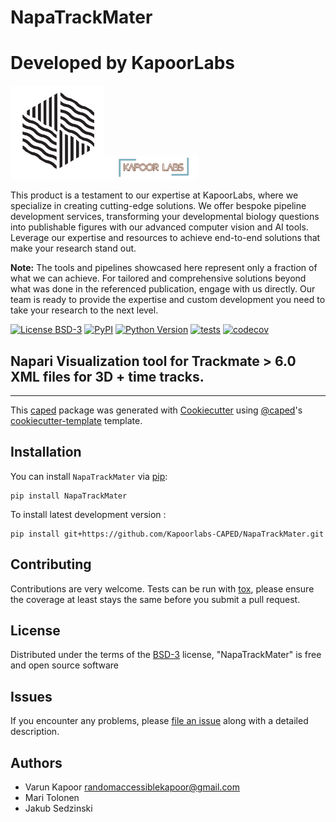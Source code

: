 # NapaTrackMater

# Developed by KapoorLabs


<img src="images/mtrack.png" alt="Logo1" width="150"/><img src="images/kapoorlablogo.png" alt="Logo2" width="150"/>

This product is a testament to our expertise at KapoorLabs, where we specialize in creating cutting-edge solutions. We offer bespoke pipeline development services, transforming your developmental biology questions into publishable figures with our advanced computer vision and AI tools. Leverage our expertise and resources to achieve end-to-end solutions that make your research stand out.

**Note:** The tools and pipelines showcased here represent only a fraction of what we can achieve. For tailored and comprehensive solutions beyond what was done in the referenced publication, engage with us directly. Our team is ready to provide the expertise and custom development you need to take your research to the next level.

[![License BSD-3](https://img.shields.io/pypi/l/NapaTrackMater.svg?color=green)](https://github.com/Kapoorlabs-CAPED/NapaTrackMater/raw/main/LICENSE)
[![PyPI](https://img.shields.io/pypi/v/NapaTrackMater.svg?color=green)](https://pypi.org/project/NapaTrackMater)
[![Python Version](https://img.shields.io/pypi/pyversions/NapaTrackMater.svg?color=green)](https://python.org)
[![tests](https://github.com/Kapoorlabs-CAPED/NapaTrackMater/workflows/tests/badge.svg)](https://github.com/Kapoorlabs-CAPED/NapaTrackMater/actions)
[![codecov](https://codecov.io/gh/Kapoorlabs-CAPED/NapaTrackMater/branch/main/graph/badge.svg)](https://codecov.io/gh/Kapoorlabs-CAPED/NapaTrackMater)





## Napari Visualization tool for Trackmate > 6.0 XML files for 3D + time tracks.

----------------------------------

This [caped] package was generated with [Cookiecutter] using [@caped]'s [cookiecutter-template] template.



## Installation

You can install `NapaTrackMater` via [pip]:

    pip install NapaTrackMater



To install latest development version :

    pip install git+https://github.com/Kapoorlabs-CAPED/NapaTrackMater.git


## Contributing

Contributions are very welcome. Tests can be run with [tox], please ensure
the coverage at least stays the same before you submit a pull request.

## License

Distributed under the terms of the [BSD-3] license,
"NapaTrackMater" is free and open source software

## Issues

If you encounter any problems, please [file an issue] along with a detailed description.


[pip]: https://pypi.org/project/pip/
[caped]: https://github.com/Kapoorlabs-CAPED
[Cookiecutter]: https://github.com/audreyr/cookiecutter
[@caped]: https://github.com/Kapoorlabs-CAPED
[MIT]: http://opensource.org/licenses/MIT
[BSD-3]: http://opensource.org/licenses/BSD-3-Clause
[GNU GPL v3.0]: http://www.gnu.org/licenses/gpl-3.0.txt
[GNU LGPL v3.0]: http://www.gnu.org/licenses/lgpl-3.0.txt
[Apache Software License 2.0]: http://www.apache.org/licenses/LICENSE-2.0
[Mozilla Public License 2.0]: https://www.mozilla.org/media/MPL/2.0/index.txt
[cookiecutter-template]: https://github.com/Kapoorlabs-CAPED/cookiecutter-template

[file an issue]: https://github.com/Kapoorlabs-CAPED/NapaTrackMater/issues

[caped]: https://github.com/Kapoorlabs-CAPED/
[tox]: https://tox.readthedocs.io/en/latest/
[pip]: https://pypi.org/project/pip/
[PyPI]: https://pypi.org/

## Authors

- Varun Kapoor <randomaccessiblekapoor@gmail.com>
- Mari Tolonen
- Jakub Sedzinski

